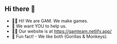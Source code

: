 ## Hi there 👋

- 🙋‍♀️ Hi! We are GAM. We make games.
- 🌈 We want YOU to help us.
- 👩‍💻 Our website is at https://gamteam.netlify.app/
- 🍿 Fun fact! - We like both (Gorillas & Monkeys).
